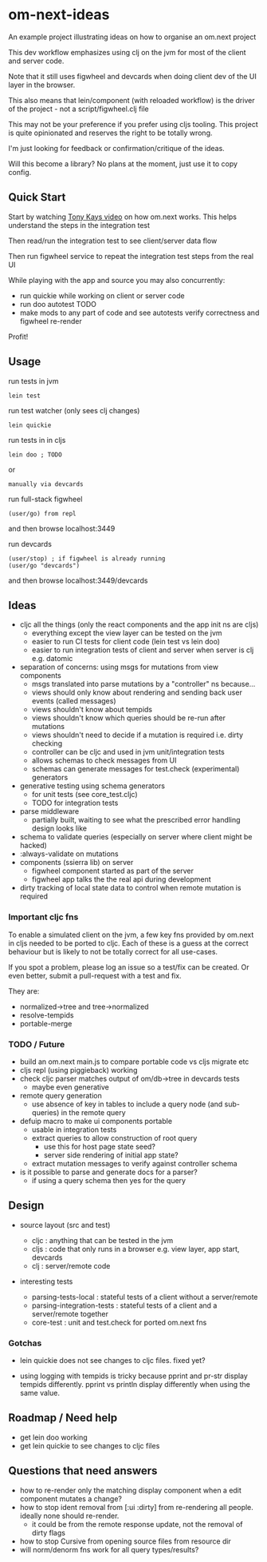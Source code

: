 # om-next-ideas

An example project illustrating ideas on how to organise an om.next project

This dev workflow emphasizes using clj on the jvm for most of the client and server code.

Note that it still uses figwheel and devcards when doing client dev of the UI layer in the browser.

This also means that lein/component (with reloaded workflow) is the driver of the project - not a script/figwheel.clj file

This may not be your preference if you prefer using cljs tooling. This project is quite opinionated and reserves the right to be totally wrong.

I'm just looking for feedback or confirmation/critique of the ideas.

Will this become a library? No plans at the moment, just use it to copy config.

## Quick Start

Start by watching [Tony Kays video](https://www.youtube.com/watch?v=IlNrmKYA7Ig) on how om.next works. This helps understand the steps in the integration test

Then read/run the integration test to see client/server data flow

Then run figwheel service to repeat the integration test steps from the real UI

While playing with the app and source you may also concurrently:

- run quickie while working on client or server code
- run doo autotest TODO
- make mods to any part of code and see autotests verify correctness and figwheel re-render

Profit!

## Usage

run tests in jvm

    lein test

run test watcher (only sees clj changes)

    lein quickie

run tests in in cljs

    lein doo ; TODO
or

    manually via devcards

run full-stack figwheel

    (user/go) from repl

and then browse localhost:3449

run devcards

    (user/stop) ; if figwheel is already running
    (user/go "devcards")

and then browse localhost:3449/devcards

## Ideas

- cljc all the things (only the react components and the app init ns are cljs)
    - everything except the view layer can be tested on the jvm
    - easier to run CI tests for client code (lein test vs lein doo)
    - easier to run integration tests of client and server when server is clj e.g. datomic
- separation of concerns: using msgs for mutations from view components
    - msgs translated into parse mutations by a "controller" ns because...
    - views should only know about rendering and sending back user events (called messages)
    - views shouldn't know about tempids
    - views shouldn't know which queries should be re-run after mutations
    - views shouldn't need to decide if a mutation is required i.e. dirty checking
    - controller can be cljc and used in jvm unit/integration tests
    - allows schemas to check messages from UI
    - schemas can generate messages for test.check (experimental) generators
- generative testing using schema generators
    - for unit tests (see core_test.cljc)
    - TODO for integration tests
- parse middleware
    - partially built, waiting to see what the prescribed error handling design looks like
- schema to validate queries (especially on server where client might be hacked)
- :always-validate on mutations
- components (ssierra lib) on server
    - figwheel component started as part of the server
    - figwheel app talks the the real api during development
- dirty tracking of local state data to control when remote mutation is required

### Important cljc fns

To enable a simulated client on the jvm, a few key fns provided by om.next in cljs needed to be
ported to cljc. Each of these is a guess at the correct behaviour but is likely to not be totally
correct for all use-cases.

If you spot a problem, please log an issue so a test/fix can be created. Or even better, submit a pull-request
with a test and fix.

They are:

- normalized->tree and tree->normalized
- resolve-tempids
- portable-merge

### TODO / Future

- build an om.next main.js to compare portable code vs cljs migrate etc
- cljs repl (using piggieback) working
- check cljc parser matches output of om/db->tree in devcards tests
    - maybe even generative
- remote query generation
    - use absence of key in tables to include a query node (and sub-queries) in the remote query
- defuip macro to make ui components portable
    - usable in integration tests
    - extract queries to allow construction of root query
        - use this for host page state seed?
        - server side rendering of initial app state?
    - extract mutation messages to verify against controller schema
- is it possible to parse and generate docs for a parser?
    - if using a query schema then yes for the query

## Design

- source layout (src and test)
    - cljc : anything that can be tested in the jvm
    - cljs : code that only runs in a browser e.g. view layer, app start, devcards
    - clj  : server/remote code

- interesting tests
    - parsing-tests-local : stateful tests of a client without a server/remote
    - parsing-integration-tests : stateful tests of a client and a server/remote together
    - core-test : unit and test.check for ported om.next fns

### Gotchas

- lein quickie does not see changes to cljc files. fixed yet?

- using logging with tempids is tricky because pprint and pr-str display tempids differently.
  pprint vs println display differently when using the same value.


## Roadmap / Need help

- get lein doo working
- get lein quickie to see changes to cljc files

## Questions that need answers

- how to re-render only the matching display component when a edit component mutates a change?
- how to stop ident removal from [:ui :dirty] from re-rendering all people. ideally none should re-render.
    - it could be from the remote response update, not the removal of dirty flags
- how to stop Cursive from opening source files from resource dir
- will norm/denorm fns work for all query types/results?

